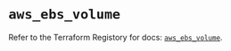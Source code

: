 # `aws_ebs_volume`

Refer to the Terraform Registory for docs: [`aws_ebs_volume`](https://registry.terraform.io/providers/hashicorp/aws/4.63.0/docs/resources/ebs_volume).
